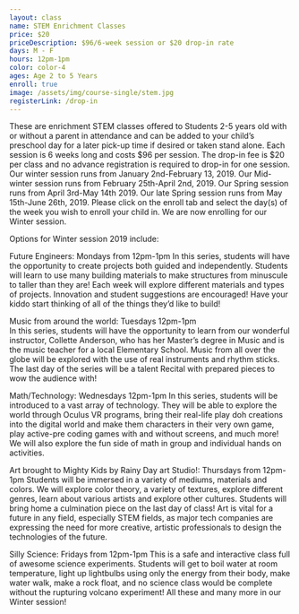 ```yaml
---
layout: class
name: STEM Enrichment Classes
price: $20
priceDescription: $96/6-week session or $20 drop-in rate
days: M - F
hours: 12pm-1pm
color: color-4
ages: Age 2 to 5 Years
enroll: true
image: /assets/img/course-single/stem.jpg
registerLink: /drop-in
---
```


These are enrichment STEM classes offered to Students 2-5 years old with or without a parent in attendance and can be added to your child’s preschool day for a later pick-up time if desired or taken stand alone. Each session is 6 weeks long and costs $96 per session. The drop-in fee is $20 per class and no advance registration is required to drop-in for one session. Our winter session runs from January 2nd-February 13, 2019. Our Mid-winter session runs from February 25th-April 2nd, 2019. Our Spring session runs from April 3rd-May 14th 2019. Our late Spring session runs from May 15th-June 26th, 2019. Please click on the enroll tab and select the day(s) of the week you wish to enroll your child in. We are now enrolling for our Winter session. 

Options for Winter session 2019 include: 

Future Engineers: Mondays from 12pm-1pm
In this series, students will have the opportunity to create projects both guided and 				independently. Students will learn to use many building materials to make structures from 			minuscule to taller than they are! Each week will explore different materials and types of projects. Innovation and 	student suggestions are encouraged! Have your kiddo start thinking of all of the things they’d like to build! 

Music from around the world: Tuesdays 12pm-1pm	
In this series, students will have the opportunity to learn from our wonderful instructor, Collette 			Anderson, who has her Master’s degree in Music and is the music teacher for a local 				Elementary School. Music from all over the globe will be explored with the use of real 				instruments and rhythm sticks. The last day of the series will be a talent Recital with prepared 			pieces to wow the audience with! 

Math/Technology: Wednesdays 12pm-1pm
In this series, students will be introduced to a vast array of technology. They will be able to explore the world through Oculus VR programs, bring their real-life play doh creations into the digital world and make them characters in their very own game, play active-pre coding games with and without screens, and much more! We will also explore the fun side of math in group and individual hands on activities. 

Art brought to Mighty Kids by Rainy Day art Studio!: Thursdays from 12pm-1pm
Students will be immersed in a variety of mediums, materials and colors. We will explore color theory, a variety of textures, explore different genres, learn about various artists and explore other cultures. Students will bring home a culmination piece on the last day of class! Art is vital for a future in any field, especially STEM fields, as major tech companies are expressing the need for more creative, artistic professionals to design the technologies of the future. 

Silly Science: Fridays from 12pm-1pm
This is a safe and interactive class full of awesome science experiments. Students will get to 			boil water at room temperature, light up lightbulbs using only the energy from their body, make 			water walk, make a rock float, and no science class would be complete without the rupturing 			volcano experiment! All these and many more in our Winter session!
